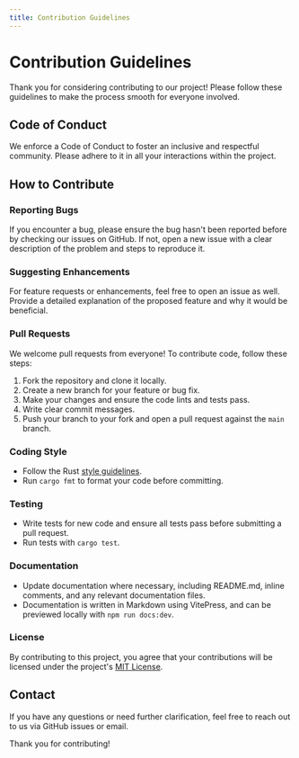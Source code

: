 ```yaml
---
title: Contribution Guidelines
---
```


# Contribution Guidelines

Thank you for considering contributing to our project! Please follow these guidelines to make the process smooth for everyone involved.

## Code of Conduct

We enforce a Code of Conduct to foster an inclusive and respectful community. Please adhere to it in all your interactions within the project.

## How to Contribute

### Reporting Bugs

If you encounter a bug, please ensure the bug hasn't been reported before by checking our issues on GitHub. If not, open a new issue with a clear description of the problem and steps to reproduce it.

### Suggesting Enhancements

For feature requests or enhancements, feel free to open an issue as well. Provide a detailed explanation of the proposed feature and why it would be beneficial.

### Pull Requests

We welcome pull requests from everyone! To contribute code, follow these steps:

1. Fork the repository and clone it locally.
2. Create a new branch for your feature or bug fix.
3. Make your changes and ensure the code lints and tests pass.
4. Write clear commit messages.
5. Push your branch to your fork and open a pull request against the `main` branch.

### Coding Style

- Follow the Rust [style guidelines](https://doc.rust-lang.org/1.0.0/style/README.html).
- Run `cargo fmt` to format your code before committing.

### Testing

- Write tests for new code and ensure all tests pass before submitting a pull request.
- Run tests with `cargo test`.

### Documentation

- Update documentation where necessary, including README.md, inline comments, and any relevant documentation files.
- Documentation is written in Markdown using VitePress, and can be previewed locally with `npm run docs:dev`.

### License

By contributing to this project, you agree that your contributions will be licensed under the project's [MIT License](./docs_07.md).

## Contact

If you have any questions or need further clarification, feel free to reach out to us via GitHub issues or email.

Thank you for contributing!


